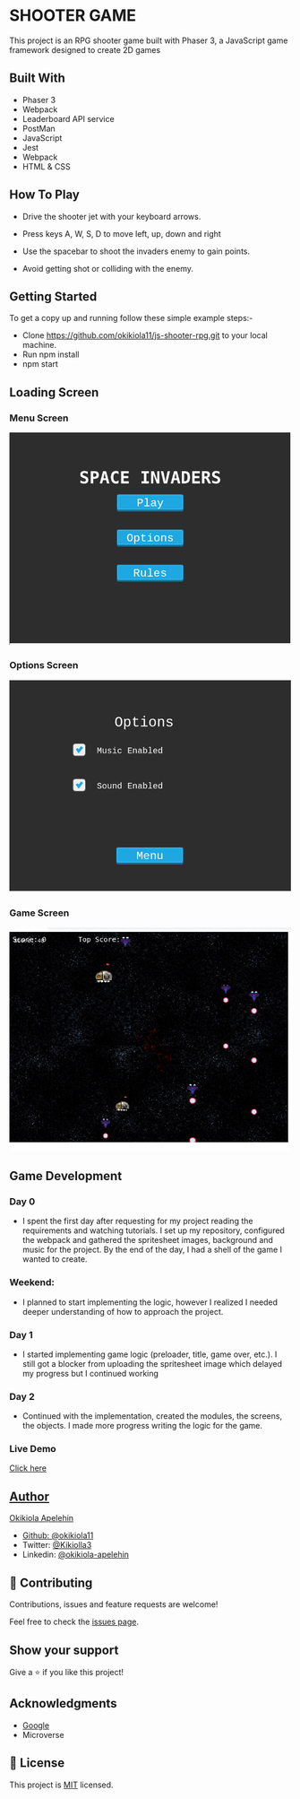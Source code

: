 # SHOOTER GAME

This project is an RPG shooter game built with Phaser 3, a JavaScript game framework designed to create 2D games


## Built With
- Phaser 3
- Webpack
- Leaderboard API service
- PostMan
- JavaScript
- Jest
- Webpack
- HTML & CSS

## How To Play
- Drive the shooter jet with your keyboard arrows.
- Press keys A, W, S, D to move left, up, down and right
- Use the spacebar to shoot the invaders enemy to gain points.

- Avoid getting shot or colliding with the enemy.

## Getting Started
To get a copy up and running follow these simple example steps:-

- Clone https://github.com/okikiola11/js-shooter-rpg.git to your local machine.
- Run npm install
- npm start


## Loading Screen

### Menu Screen
![screenshot](src/assets/screensht/screenshot1.png)

### Options Screen
![screenshot](src/assets/screensht/screenshot2.png)

### Game Screen
![screenshot](src/assets/screensht/screenshot3.png)


## Game Development

### Day 0
- I spent the first day after requesting for my project reading the requirements and watching tutorials. I set up my repository, configured the webpack and gathered the spritesheet images, background and music for the project. By the end of the day, I had a shell of the game I wanted to create.

### Weekend:
- I planned to start implementing the logic, however I realized I needed deeper understanding of how to approach the project.

### Day 1
- I started implementing game logic (preloader, title, game over, etc.). I still got a blocker from uploading the spritesheet image which delayed my progress but I continued working

### Day 2 
- Continued with the implementation, created the modules, the screens, the objects. I made more progress writing the logic for the game.

### Live Demo
<a href="">Click here</div>


## Author
 Okikiola Apelehin

- Github: [@okikiola11](https://github.com/okikiola11)
- Twitter: [@Kikiolla3](https://twitter.com/Kikiolla3)
- Linkedin: [@okikiola-apelehin](https://www.linkedin.com/in/okikiola-apelehin-459008122/)

## 🤝 Contributing

Contributions, issues and feature requests are welcome!

Feel free to check the [issues page](https://github.com/okikiola11/js-shooter-rpg/issues).

## Show your support

Give a ⭐️ if you like this project!

## Acknowledgments

- <a href="https://google.com">Google</a>
- Microverse

## 📝 License

This project is [MIT](lic.url) licensed.